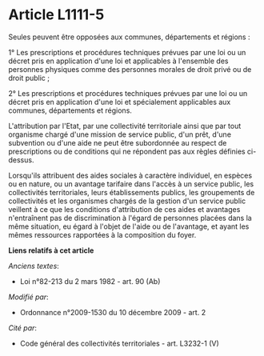# Article L1111-5

Seules peuvent être opposées aux communes, départements et régions :

1° Les prescriptions et procédures techniques prévues par une loi ou un décret pris en application d'une loi et applicables à
l'ensemble des personnes physiques comme des personnes morales de droit privé ou de droit public ;

2° Les prescriptions et procédures techniques prévues par une loi ou un décret pris en application d'une loi et spécialement
applicables aux communes, départements et régions. 

L'attribution par l'Etat, par une collectivité territoriale ainsi que par tout organisme chargé d'une mission de service
public, d'un prêt, d'une subvention ou d'une aide ne peut être subordonnée au respect de prescriptions ou de conditions qui
ne répondent pas aux règles définies ci-dessus.

Lorsqu'ils attribuent des aides sociales à caractère individuel, en espèces ou en nature, ou un avantage tarifaire dans
l'accès à un service public, les collectivités territoriales, leurs établissements publics, les groupements de collectivités
et les organismes chargés de la gestion d'un service public veillent à ce que les conditions d'attribution de ces aides et
avantages n'entraînent pas de discrimination à l'égard de personnes placées dans la même situation, eu égard à l'objet de
l'aide ou de l'avantage, et ayant les mêmes ressources rapportées à la composition du foyer.

**Liens relatifs à cet article**

_Anciens textes_:

  - Loi n°82-213 du 2 mars 1982 - art. 90 (Ab)

_Modifié par_:

  - Ordonnance n°2009-1530 du 10 décembre 2009 - art. 2

_Cité par_:

  - Code général des collectivités territoriales - art. L3232-1 (V)
